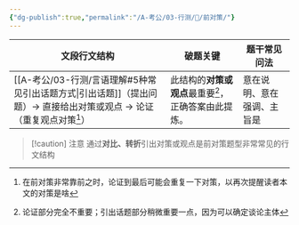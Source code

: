 ```yaml
---
{"dg-publish":true,"permalink":"/A-考公/03-行测/🍃/前对策/"}
---
```



| 文段行文结构                                                      | 破题关键                       | 题干常见问法        |
| ----------------------------------------------------------- | -------------------------- | ------------- |
| [[A-考公/03-行测/言语理解#5种常见引出话题方式\|引出话题]]（提出问题）→ 直接给出对策或观点 → 论证（重复观点对策[^1]） | 此结构的**对策或观点**最重要[^2]，正确答案由此提炼。 | 意在说明、意在强调、主旨是 |

>[!caution] 注意
>通过**对比、转折**引出对策或观点是前对策题型非常常见的行文结构

[^1]: 在前对策非常靠前之时，论证到最后可能会重复一下对策，以再次提醒读者本文的对策是啥
[^2]: 论证部分完全不重要；引出话题部分稍微重要一点，因为可以确定谈论主体